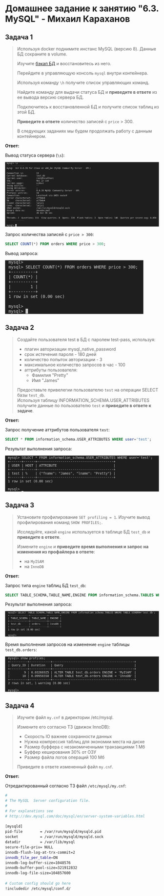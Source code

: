 
# Домашнее задание к занятию "6.3. MySQL" - Михаил Караханов

## Задача 1

>Используя docker поднимите инстанс MySQL (версию 8). Данные БД сохраните в volume.
>
>Изучите [бэкап БД](https://github.com/netology-code/virt-homeworks/tree/master/06-db-03-mysql/test_data) и восстановитесь из него.
>
>Перейдите в управляющую консоль `mysql` внутри контейнера.
>
>Используя команду `\h` получите список управляющих команд.
>
>Найдите команду для выдачи статуса БД и **приведите в ответе** из ее вывода версию сервера БД.
>
>Подключитесь к восстановленной БД и получите список таблиц из этой БД.
>
>**Приведите в ответе** количество записей с `price` > 300.
>
>В следующих заданиях мы будем продолжать работу с данным контейнером.

**Ответ:**

Вывод статуса сервера (`\s`):

![server_status](/img/server_status.png "MySQL server status")

Запрос количества записей с `price > 300`:

```sql
SELECT COUNT(*) FROM orders WHERE price > 300;
```

Вывод запроса:

![select_price](/img/6_3_select_price.png "Select rows count with price > 300")

## Задача 2

>Создайте пользователя test в БД c паролем test-pass, используя:
>
>- плагин авторизации mysql_native_password
>- срок истечения пароля - 180 дней
>- количество попыток авторизации - 3
>- максимальное количество запросов в час - 100
>- аттрибуты пользователя:
>   - Фамилия "Pretty"
>   - Имя "James"
>
>Предоставьте привелегии пользователю `test` на операции SELECT базы `test_db`.  
>Используя таблицу INFORMATION_SCHEMA.USER_ATTRIBUTES получите данные по пользователю `test` и **приведите в ответе к задаче**.

**Ответ:**

Запрос получение аттрибутов пользователя `test`:

```sql
SELECT * FROM information_schema.USER_ATTRIBUTES WHERE user='test';
```

Результат выполнения запроса:

![user_attrb](/img/06_03_user_attrb.png "Select user attributes")

## Задача 3

>Установите профилирование `SET profiling = 1`.
>Изучите вывод профилирования команд `SHOW PROFILES;`.
>
>Исследуйте, какой `engine` используется в таблице БД `test_db` и **приведите в ответе**.
>
>Измените `engine` и **приведите время выполнения и запрос на изменения из профайлера в ответе**:
>
>- на `MyISAM`
>- на `InnoDB`

**Ответ:**

Запрос типа `engine` таблиц БД `test_db`:

```sql
SELECT TABLE_SCHEMA,TABLE_NAME,ENGINE FROM information_schema.TABLES WHERE TABLE_SCHEMA='test_db';
```

Результат выполнения запроса:

![show_engine](/img/06_03_show_engine.png "Show table engines")

Время выполнения запросов на изменение `engine` таблицы `test_db.orders`:

![change_engine](/img/06_03_change_engine.png "Show profiles")

## Задача 4

>Изучите файл `my.cnf` в директории /etc/mysql.
>
>Измените его согласно ТЗ (движок InnoDB):
>
>- Скорость IO важнее сохранности данных
>- Нужна компрессия таблиц для экономии места на диске
>- Размер буффера с незакомиченными транзакциями 1 Мб
>- Буффер кеширования 30% от ОЗУ
>- Размер файла логов операций 100 Мб
>
>Приведите в ответе измененный файл `my.cnf`.

**Ответ:**

Отредактированный согласно ТЗ файл `/etc/mysql/my.cnf`:

```bash
#
# The MySQL  Server configuration file.
#
# For explanations see
# http://dev.mysql.com/doc/mysql/en/server-system-variables.html

[mysqld]
pid-file        = /var/run/mysqld/mysqld.pid
socket          = /var/run/mysqld/mysqld.sock
datadir         = /var/lib/mysql
secure-file-priv= NULL
innodb-flush-log-at-trx-commit=2
innodb_file_per_table=ON
innodb-log-buffer-size=1048576
innodb-buffer-pool-size=321912832
innodb-log-file-size=104857600

# Custom config should go here
!includedir /etc/mysql/conf.d/
```
